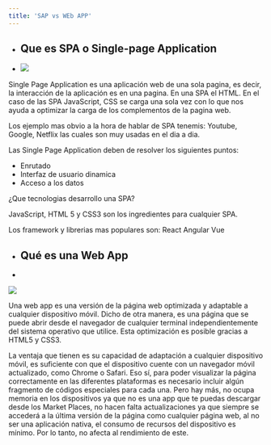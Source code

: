 ```yaml
---
title: 'SAP vs WEb APP'
---
```


* ## Que es SPA o Single-page Application
* ![](https://cutt.ly/2GelV8)

Single Page Application es una aplicación web de una sola pagina, es decir, la interacción de la aplicación es en una pagina. En una SPA el HTML.
En el caso de las SPA JavaScript, CSS se carga una sola vez con lo que nos ayuda a optimizar la carga de los complementos de la pagina web.

Los ejemplo mas obvio a la hora de hablar de SPA tenemis: Youtube, Google, Netflix las cuales son muy usadas en el dia a dia.

Las Single Page Application deben de resolver los siguientes puntos:
* Enrutado
* Interfaz de usuario dinamica
* Acceso a los datos

¿Que tecnologias desarrollo una SPA?

JavaScript, HTML 5 y CSS3 son los ingredientes para cualquier SPA.

Los framework y librerias mas populares son:
React
Angular
Vue

* ## Qué es una Web App
* 
![](https://cutt.ly/ZGeEfe)

Una web app es una versión de la página web optimizada y adaptable a cualquier dispositivo móvil. Dicho de otra manera, es una página que se puede abrir desde el navegador de cualquier terminal independientemente del sistema operativo que utilice. Esta optimización es posible gracias a HTML5 y CSS3.

La ventaja que tienen es su capacidad de adaptación a cualquier dispositivo móvil,  es suficiente con que el dispositivo cuente con un navegador móvil actualizado, como Chrome o Safari. Eso sí, para poder visualizar la página correctamente en las diferentes plataformas es necesario incluir algún fragmento de códigos especiales para cada una. Pero hay más, no ocupa memoria en los dispositivos ya que no es una app que te puedas descargar desde los Market Places, no hacen falta actualizaciones ya que siempre se accederá a la última versión de la página como cualquier página web, al no ser una aplicación nativa, el consumo de recursos del dispositivo es mínimo. Por lo tanto, no afecta al rendimiento de este.